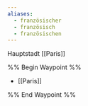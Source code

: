```yaml
---
aliases:
  - französischer
  - französisch
  - französischen
---
```


Hauptstadt [[Paris]]




%% Begin Waypoint %%
- [[Paris]]

%% End Waypoint %%